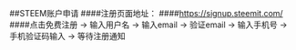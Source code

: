 ##STEEM账户申请
 ####注册页面地址：
 ####https://signup.steemit.com/
 ####点击免费注册 -> 输入用户名 -> 输入email -> 验证email -> 输入手机号 -> 手机验证码输入 -> 等待注册通知
 
